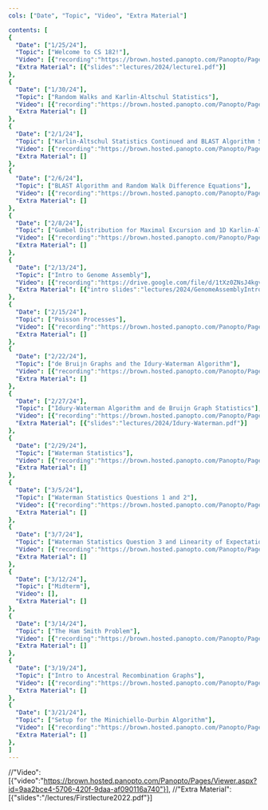 ```yaml
---
cols: ["Date", "Topic", "Video", "Extra Material"]

contents: [
{
  "Date": ["1/25/24"],
  "Topic": ["Welcome to CS 182!"],
  "Video": [{"recording":"https://brown.hosted.panopto.com/Panopto/Pages/Viewer.aspx?id=39305c18-b82b-4c88-a5ae-b0fc01269869"}],
  "Extra Material": [{"slides":"lectures/2024/lecture1.pdf"}]
},
{
  "Date": ["1/30/24"],
  "Topic": ["Random Walks and Karlin-Altschul Statistics"],
  "Video": [{"recording":"https://brown.hosted.panopto.com/Panopto/Pages/Viewer.aspx?id=230c9c9f-3ace-40e7-8eef-b0fc012698c1"}],
  "Extra Material": []
},
{
  "Date": ["2/1/24"],
  "Topic": ["Karlin-Altschul Statistics Continued and BLAST Algorithm Seeding"],
  "Video": [{"recording":"https://brown.hosted.panopto.com/Panopto/Pages/Viewer.aspx?id=669c6eb9-7d58-4072-a180-b0fc012698d9"}],
  "Extra Material": []
},
{
  "Date": ["2/6/24"],
  "Topic": ["BLAST Algorithm and Random Walk Difference Equations"],
  "Video": [{"recording":"https://brown.hosted.panopto.com/Panopto/Pages/Viewer.aspx?id=0e255066-75eb-49db-b539-b0fc012698ec"}],
  "Extra Material": []
},
{
  "Date": ["2/8/24"],
  "Topic": ["Gumbel Distribution for Maximal Excursion and 1D Karlin-Altschul Statistics"],
  "Video": [{"recording":"https://brown.hosted.panopto.com/Panopto/Pages/Viewer.aspx?id=69e07a8b-0e41-413b-b1f4-b0fc01269904"}],
  "Extra Material": []
},
{
  "Date": ["2/13/24"],
  "Topic": ["Intro to Genome Assembly"],
  "Video": [{"recording":"https://drive.google.com/file/d/1tXz0ZNsJ4kgvSObOVQP-vNs4M646PfJs/view?usp=drive_web"}],
  "Extra Material": [{"intro slides":"lectures/2024/GenomeAssemblyIntro.ppt"}, {"theory and practice slides":"lectures/2024/GenomeAssemblyTheoryPractice.ppt"}, {"Venter et al., 2001":"resources/ch2/Venter_2001.pdf"}]
},
{
  "Date": ["2/15/24"],
  "Topic": ["Poisson Processes"],
  "Video": [{"recording":"https://brown.hosted.panopto.com/Panopto/Pages/Viewer.aspx?id=1932e857-5333-417e-ac64-b0fc0126992f"}],
  "Extra Material": []
},
{
  "Date": ["2/22/24"],
  "Topic": ["de Bruijn Graphs and the Idury-Waterman Algorithm"],
  "Video": [{"recording":"https://brown.hosted.panopto.com/Panopto/Pages/Viewer.aspx?id=445eca85-38b9-4428-b27b-b0fc0126995f"}],
  "Extra Material": []
},
{
  "Date": ["2/27/24"],
  "Topic": ["Idury-Waterman Algorithm and de Bruijn Graph Statistics"],
  "Video": [{"recording":"https://brown.hosted.panopto.com/Panopto/Pages/Viewer.aspx?id=92539317-1f6b-423f-a8bf-b0fc01269977"}],
  "Extra Material": [{"slides":"lectures/2024/Idury-Waterman.pdf"}]
},
{
  "Date": ["2/29/24"],
  "Topic": ["Waterman Statistics"],
  "Video": [{"recording":"https://brown.hosted.panopto.com/Panopto/Pages/Viewer.aspx?id=7ff16aad-9d7c-4957-bce9-b0fc0126998f"}],
  "Extra Material": []
},
{
  "Date": ["3/5/24"],
  "Topic": ["Waterman Statistics Questions 1 and 2"],
  "Video": [{"recording":"https://brown.hosted.panopto.com/Panopto/Pages/Viewer.aspx?id=a1d35f63-c9d6-4e26-a7a5-b0fc012699a7"}],
  "Extra Material": []
},
{
  "Date": ["3/7/24"],
  "Topic": ["Waterman Statistics Question 3 and Linearity of Expectation"],
  "Video": [{"recording":"https://brown.hosted.panopto.com/Panopto/Pages/Viewer.aspx?id=803a519a-d9c8-44a4-a363-b0fc012699c4"}],
  "Extra Material": []
},
{
  "Date": ["3/12/24"],
  "Topic": ["Midterm"],
  "Video": [],
  "Extra Material": []
},
{
  "Date": ["3/14/24"],
  "Topic": ["The Ham Smith Problem"],
  "Video": [{"recording":"https://brown.hosted.panopto.com/Panopto/Pages/Viewer.aspx?id=2a6964bc-2ee8-4a91-ad14-b0fc012699f7"}],
  "Extra Material": []
},
{
  "Date": ["3/19/24"],
  "Topic": ["Intro to Ancestral Recombination Graphs"],
  "Video": [{"recording":"https://brown.hosted.panopto.com/Panopto/Pages/Viewer.aspx?id=29f3a9dd-9159-4fa2-afc0-b0fc01269a0f"}],
  "Extra Material": []
},
{
  "Date": ["3/21/24"],
  "Topic": ["Setup for the Minichiello-Durbin Algorithm"],
  "Video": [{"recording":"https://brown.hosted.panopto.com/Panopto/Pages/Viewer.aspx?id=970dff92-0940-4369-abe8-b0fc01269a3d"}],
  "Extra Material": []
},
]
---
```


//"Video": [{"video":"https://brown.hosted.panopto.com/Panopto/Pages/Viewer.aspx?id=9aa2bce4-5706-420f-9daa-af090116a740"}],
//"Extra Material": [{"slides":"/lectures/Firstlecture2022.pdf"}]
